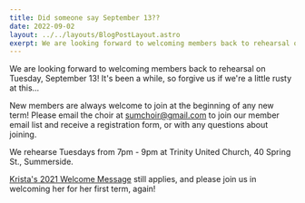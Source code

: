 ```yaml
---
title: Did someone say September 13??
date: 2022-09-02 
layout: ../../layouts/BlogPostLayout.astro
exerpt: We are looking forward to welcoming members back to rehearsal on Tuesday, September 13! It's been a while, so forgive us if we're a little rusty at this...
---
```

We are looking forward to welcoming members back to rehearsal on Tuesday, September 13! It's been a while, so forgive us if we're a little rusty at this...

New members are always welcome to join at the beginning of any new term! Please email the choir at sumchoir@gmail.com to join our member email list and receive a registration form, or with any questions about joining.

We rehearse Tuesdays from 7pm - 9pm at Trinity United Church, 40 Spring St., Summerside.

[Krista's 2021 Welcome Message](https://www.summersidechoir.ca/posts/2021-09-07-back-at-it/) still applies, and please join us in welcoming her for her first term, again!